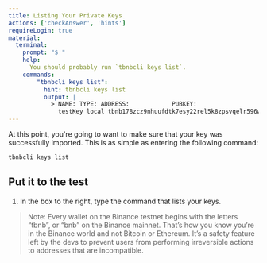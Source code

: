 ```yaml
---
title: Listing Your Private Keys
actions: ['checkAnswer', 'hints']
requireLogin: true
material:
  terminal:
    prompt: "$ "
    help:
      You should probably run `tbnbcli keys list`.
    commands:
        "tbnbcli keys list":
          hint: tbnbcli keys list
          output: |
            > NAME: TYPE: ADDRESS:            PUBKEY:
              testKey local tbnb178zcz9nhuufdtk7esy22rel5k8zpsvqelr596w bnbp1addwnpepqt53muv8mf3j8r8sdkds7wsuvj0hamnq8argu4je4usjrzntewekxhuqw4y
---
```


At this point, you're going to want to make sure that your key was successfully imported. This is as simple as entering the following command:

```bash
tbnbcli keys list
```

## Put it to the test

1. In the box to the right, type the command that lists your keys.

>Note: Every wallet on the Binance testnet begins with the letters “tbnb”, or “bnb” on the Binance mainnet. That’s how you know you’re in the Binance world and not Bitcoin or Ethereum. It’s a safety feature left by the devs to prevent users from performing irreversible actions to addresses that are incompatible.
